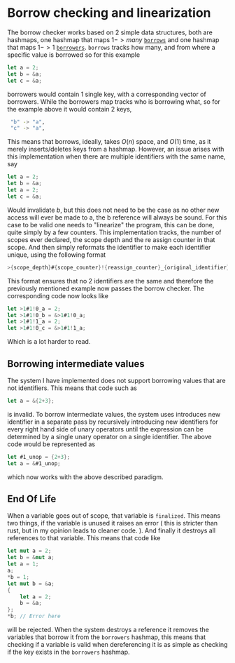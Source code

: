 # Borrow checking and linearization

The borrow checker works based on 2 simple data structures, 
both are hashmaps, one hashmap that maps $`1->many`$ [`borrows`](./src/borrow_checker/env.rs#13) and one hashmap that
maps $`1->1`$ [`borrowers`](./src/borrow_checker/env.rs#14).
`borrows` tracks how many, and from where a specific value is borrowed so for this example

```rust
let a = 2;
let b = &a;
let c = &a;
```

borrowers would contain 1 single key, with a corresponding vector of borrowers. While the borrowers map tracks who is borrowing what,
so for the example above it would contain 2 keys,

```bash
 "b" -> "a",
 "c" -> "a",
```

This means that borrows, ideally, takes $`O(n)`$ space, and $`O(1)`$ time, as it merely inserts/deletes keys from a hashmap.
However, an issue arises with this implementation when there are multiple identifiers with the same name, say 

```rust
let a = 2;
let b = &a;
let a = 2;
let c = &a;
```

Would invalidate $b$, but this does not need to be the case as no other new access will ever be made to a, the b reference will always be sound.
For this case to be valid one needs to "linearize" the program, this can be done, quite simply by a few counters.
This implementation tracks, the number of scopes ever declared, the scope depth and the re assign counter in that scope.
And then simply reformats the identifier to make each identifier unique, using the following format

```rust
>{scope_depth}#{scope_counter}!{reassign_counter}_{original_identifier}
```

This format ensures that no 2 identifiers are the same and therefore the previously mentioned example now passes the borrow checker. The corresponding code now looks like

```rust
let >1#1!0_a = 2;
let >1#1!0_b = &>1#1!0_a;
let >1#1!1_a = 2;
let >1#1!0_c = &>1#1!1_a;
```

Which is a lot harder to read.

## Borrowing intermediate values

The system I have implemented does not support borrowing values that are not identifiers. This means that code such as

```rust
let a = &{2+3};
```

is invalid. To borrow intermediate values, the system uses introduces new identifier in a separate pass by recursively introducing new identifiers for every right hand side of unary operators until the expression can be determined by a single unary operator on a single identifier.
The above code would be represented as

```rust
let #1_unop = {2+3};
let a = &#1_unop;
```

which now works with the above described paradigm.

## End Of Life

When a variable goes out of scope, that variable is `finalized`. This means two things, if the variable is unused it raises an error ( this is stricter than rust, but in my opinion leads to cleaner code. ). And finally it destroys all references to that variable. This means that code like

```rust
let mut a = 2;
let b = &mut a;
let a = 1;
a;
*b = 1;
let mut b = &a;
{
    let a = 2;
    b = &a;
};
*b; // Error here
```

will be rejected. When the system destroys a reference it removes the variables that borrow it from the `borrowers` hashmap, this means that checking if a variable is valid when dereferencing it is as simple as checking if the key exists in the `borrowers` hashmap.
